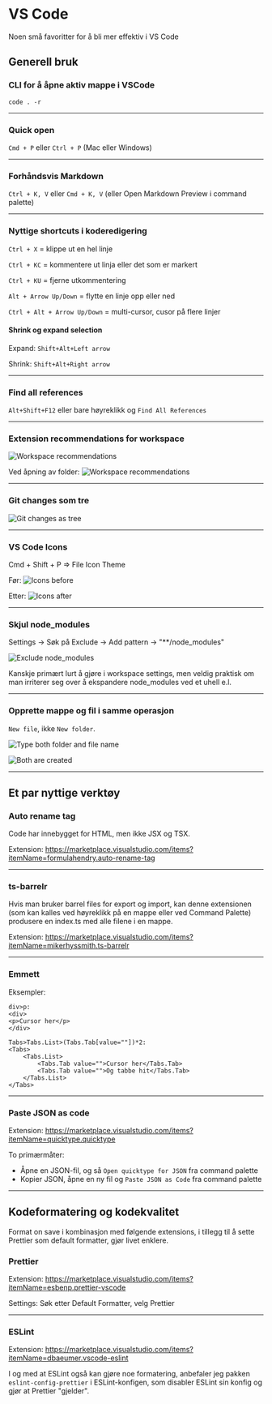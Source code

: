# VS Code

Noen små favoritter for å bli mer effektiv i VS Code

## Generell bruk

### CLI for å åpne aktiv mappe i VSCode

```
code . -r
```

---

### Quick open

`Cmd + P` eller `Ctrl + P` (Mac eller Windows)

---

### Forhåndsvis Markdown

`Ctrl + K, V` eller `Cmd + K, V` (eller Open Markdown Preview i command palette)

---

### Nyttige shortcuts i koderedigering

`Ctrl + X` = klippe ut en hel linje

`Ctrl + KC` = kommentere ut linja eller det som er markert

`Ctrl + KU` = fjerne utkommentering

`Alt + Arrow Up/Down` = flytte en linje opp eller ned

`Ctrl + Alt + Arrow Up/Down` = multi-cursor, cusor på flere linjer

#### Shrink og expand selection

Expand: `Shift+Alt+Left arrow`

Shrink: `Shift+Alt+Right arrow`

---

### Find all references

`Alt+Shift+F12` eller bare høyreklikk og `Find All References`

---

### Extension recommendations for workspace

![Workspace recommendations](/assets/workspace-recommendations.png)

Ved åpning av folder:
![Workspace recommendations](/assets/workspace-recommendations-2.png)

---

### Git changes som tre

![Git changes as tree](/assets/git-changes.png)

---

### VS Code Icons

Cmd + Shift + P => File Icon Theme

Før:
![Icons before](/assets/icons-before.png)

Etter:
![Icons after](/assets/icons-after.png)

---

### Skjul node_modules

Settings -> Søk på Exclude -> Add pattern -> "\*\*/node_modules"

![Exclude node_modules](/assets/node_modules.png)

Kanskje primært lurt å gjøre i workspace settings, men veldig praktisk om man irriterer seg over å ekspandere node_modules ved et uhell e.l.

---

### Opprette mappe og fil i samme operasjon

`New file`, ikke `New folder`.

![Type both folder and file name](/assets/create-both-1.png)

![Both are created](/assets/create-both-2.png)

---

## Et par nyttige verktøy

### Auto rename tag

Code har innebygget for HTML, men ikke JSX og TSX.

Extension: https://marketplace.visualstudio.com/items?itemName=formulahendry.auto-rename-tag

---

### ts-barrelr

Hvis man bruker barrel files for export og import, kan denne extensionen (som kan kalles ved høyreklikk på en mappe eller ved Command Palette) produsere en index.ts med alle filene i en mappe.

Extension: https://marketplace.visualstudio.com/items?itemName=mikerhyssmith.ts-barrelr

---

### Emmett

Eksempler:

```
div>p:
<div>
<p>Cursor her</p>
</div>

Tabs>Tabs.List>(Tabs.Tab[value=""])*2:
<Tabs>
    <Tabs.List>
        <Tabs.Tab value="">Cursor her</Tabs.Tab>
        <Tabs.Tab value="">Og tabbe hit</Tabs.Tab>
    </Tabs.List>
</Tabs>
```

---

### Paste JSON as code

Extension: https://marketplace.visualstudio.com/items?itemName=quicktype.quicktype

To primærmåter:

- Åpne en JSON-fil, og så `Open quicktype for JSON` fra command palette
- Kopier JSON, åpne en ny fil og `Paste JSON as Code` fra command palette

---

## Kodeformatering og kodekvalitet

Format on save i kombinasjon med følgende extensions, i tillegg til å sette Prettier som default formatter, gjør livet enklere.

### Prettier

Extension: https://marketplace.visualstudio.com/items?itemName=esbenp.prettier-vscode

Settings: Søk etter Default Formatter, velg Prettier

---

### ESLint

Extension: https://marketplace.visualstudio.com/items?itemName=dbaeumer.vscode-eslint

I og med at ESLint også kan gjøre noe formatering, anbefaler jeg pakken `eslint-config-prettier` i ESLint-konfigen, som disabler ESLint sin konfig og gjør at Prettier "gjelder".
